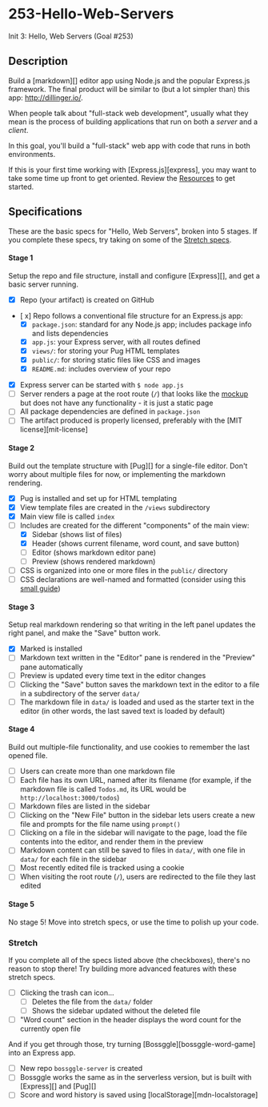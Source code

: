 # 253-Hello-Web-Servers
Init 3: Hello, Web Servers (Goal #253)
## Description

Build a [markdown][] editor app using Node.js and the popular Express.js framework. The final product will be similar to (but a lot simpler than) this app: http://dillinger.io/.

When people talk about "full-stack web development", usually what they mean is the process of building applications that run on both a _server_ and a _client_.

In this goal, you'll build a "full-stack" web app with code that runs in both environments.

If this is your first time working with [Express.js][express], you may want to take some time up front to get oriented. Review the [Resources](#resources) to get started.

## Specifications

These are the basic specs for "Hello, Web Servers", broken into 5 stages. If you complete these specs, try taking on some of the [Stretch specs](#stretch).

#### Stage 1

Setup the repo and file structure, install and configure [Express][], and get a basic server running.

- [x] Repo (your artifact) is created on GitHub
- [ x] Repo follows a conventional file structure for an Express.js app:
  - [x] `package.json`: standard for any Node.js app; includes package info and lists dependencies
  - [x] `app.js`: your Express server, with all routes defined
  - [x] `views/`: for storing your Pug HTML templates
  - [x] `public/`: for storing static files like CSS and images
  - [x] `README.md`: includes overview of your repo
- [x] Express server can be started with `$ node app.js`
- [ ] Server renders a page at the root route (`/`) that looks like the [mockup](#mockups) but does not have any functionality - it is just a static page
- [ ] All package dependencies are defined in `package.json`
- [ ] The artifact produced is properly licensed, preferably with the [MIT license][mit-license]

#### Stage 2

Build out the template structure with [Pug][] for a single-file editor. Don't worry about multiple files for now, or implementing the markdown rendering.

- [x] Pug is installed and set up for HTML templating
- [x] View template files are created in the `/views` subdirectory
- [x] Main view file is called `index`
- [ ] Includes are created for the different "components" of the main view:
  - [x] Sidebar (shows list of files)
  - [x] Header (shows current filename, word count, and save button)
  - [ ] Editor (shows markdown editor pane)
  - [ ] Preview (shows rendered markdown)
- [ ] CSS is organized into one or more files in the `public/` directory
- [ ] CSS declarations are well-named and formatted (consider using this [small guide](http://tinystride.com/articles/organized-css-a-small-guide/))

#### Stage 3

Setup real markdown rendering so that writing in the left panel updates the right panel, and make the "Save" button work.

- [x] Marked is installed
- [ ] Markdown text written in the "Editor" pane is rendered in the "Preview" pane automatically
- [ ] Preview is updated every time text in the editor changes
- [ ] Clicking the "Save" button saves the markdown text in the editor to a file in a subdirectory of the server `data/`
- [ ] The markdown file in `data/` is loaded and used as the starter text in the editor (in other words, the last saved text is loaded by default)

#### Stage 4

Build out multiple-file functionality, and use cookies to remember the last opened file.

- [ ] Users can create more than one markdown file
- [ ] Each file has its own URL, named after its filename (for example, if the markdown file is called `Todos.md`, its URL would be `http://localhost:3000/todos`)
- [ ] Markdown files are listed in the sidebar
- [ ] Clicking on the "New File" button in the sidebar lets users create a new file and prompts for the file name using `prompt()`
- [ ] Clicking on a file in the sidebar will navigate to the page, load the file contents into the editor, and render them in the preview
- [ ] Markdown content can still be saved to files in `data/`, with one file in `data/` for each file in the sidebar
- [ ] Most recently edited file is tracked using a cookie
- [ ] When visiting the root route (`/`), users are redirected to the file they last edited

#### Stage 5

No stage 5! Move into stretch specs, or use the time to polish up your code.

### Stretch

If you complete all of the specs listed above (the checkboxes), there's no reason to stop there! Try building more advanced features with these stretch specs.

- [ ] Clicking the trash can icon...
  - [ ] Deletes the file from the `data/` folder
  - [ ] Shows the sidebar updated without the deleted file
- [ ] "Word count" section in the header displays the word count for the currently open file

And if you get through those, try turning [Bossggle][bossggle-word-game] into an Express app.

- [ ] New repo `bossggle-server` is created
- [ ] Bossggle works the same as in the serverless version, but is built with [Express][] and [Pug][]
- [ ] Score and word history is saved using [localStorage][mdn-localstorage]